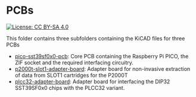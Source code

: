 # PCBs

[![License: CC BY-SA 4.0](https://img.shields.io/badge/License-CC%20BY--SA%204.0-blue.svg)](https://creativecommons.org/licenses/by-sa/4.0/)

This folder contains three subfolders containing the KiCAD files for three
PCBs

* [pico-sst39sf0x0-pcb](pico-sst39sf0x0-pcb): Core PCB containing the Raspberry
  Pi PICO, the ZIF socket and the required interfacing circuitry.
* [p2000t-slot1-adapter-board](p2000t-slot1-adapter-board): Adapter board for
  non-invasive extraction of data from SLOT1 cartridges for the P2000T
* [plcc32-adapter-board](plcc32-adapter-board): Adapter board for interfacing
  the DIP32 SST39SF0x0 chips with the PLCC32 variant.
